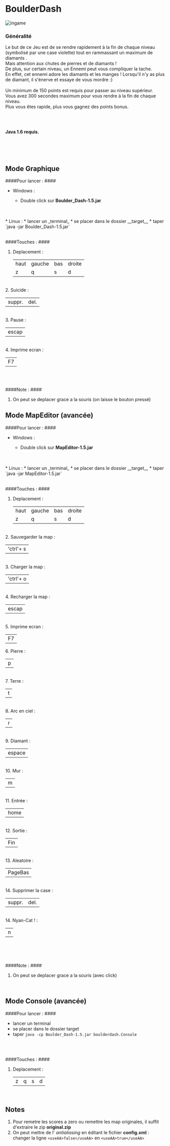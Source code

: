 BoulderDash
==============
![ingame](https://lh4.googleusercontent.com/-aKxI3QxAFYQ/Um6p3LbgCgI/AAAAAAAAANA/awYaguZLWO4/s540-no/BoulderDash2.png)


### Généralité ###
Le but de ce Jeu est de se rendre rapidement à la fin de chaque niveau (symbolisé par une case violette) tout en rammassant un maximum de diamants .<br/>
Mais attention aux chutes de pierres et de diamants !<br/>
De plus, sur certain niveau, un Ennemi peut vous compliquer la tache.<br/>
En effet, cet ennemi adore les diamants et les manges ! Lorsqu'il n'y as plus de diamant, il s'énerve et essaye de vous mordre :)<br/>
<br/>
Un minimum de 150 points est requis pour passer au niveau supérieur.
<br/>
Vous avez 300 secondes maximum pour vous rendre à la fin de chaque niveau. <br/>
Plus vous êtes rapide, plus vous gagnez des points bonus.<br/>

<br/>
<br/>

**Java 1.6 requis.**


<br/>
<br/>
<br/>

Mode Graphique 
--------------
####Pour lancer : ####

  * Windows :

    * Double click sur __Boulder_Dash-1.5.jar__
  <br/>
  <br/>
  * Linux :
    * lancer un _terminal_
    * se placer dans le dossier __target__
    * taper `java -jar Boulder_Dash-1.5.jar`
    
<br/>
<br/>

####Touches : ####
1. Deplacement : <br/> 
    <table><tr><td>haut</td> <td>gauche</td> <td>bas</td> <td>droite</td> </tr><tr><td>z</td> <td>q</td> <td>s</td> <td>d</td> </tr></table>
  <br/>
2. Suicide :
    <table><tr><td>suppr.</td> <td>del.</td></tr></table>
    <br/>
3. Pause :
    <table><tr><td>escap</td></tr></table>
    <br/>
4. Imprime ecran :
    <table><tr><td>F7</td></tr></table>

<br/>
<br/>

####Note : ####
1. On peut se deplacer grace a la souris (on laisse le bouton pressé)


Mode MapEditor (avancée)
--------------
####Pour lancer : ####

  * Windows :

    * Double click sur __MapEditor-1.5.jar__
  <br/>
  <br/>
  * Linux :
    * lancer un _terminal_
    * se placer dans le dossier __target__
    * taper `java -jar MapEditor-1.5.jar`
    
<br/>
<br/>

####Touches : ####
1. Deplacement : <br/> 
    <table><tr><td>haut</td> <td>gauche</td> <td>bas</td> <td>droite</td> </tr><tr><td>z</td> <td>q</td> <td>s</td> <td>d</td> </tr></table>
  <br/>
2. Sauvegarder la map :
    <table><tr><td>'ctrl'+ s</td></tr></table>
    <br/>
3. Charger la map :
    <table><tr><td>'ctrl'+ o</td></tr></table>
    <br/>
4. Recharger la map :
    <table><tr><td>escap</td></tr></table>
    <br/>
5. Imprime ecran :
    <table><tr><td>F7</td></tr></table>
6. Pierre :
    <table><tr><td>p</td></tr></table>
    <br/>
7. Terre :
    <table><tr><td>t</td></tr></table>
    <br/>
8. Arc en ciel :
    <table><tr><td>r</td></tr></table>
    <br/>
9. Diamant :
    <table><tr><td>espace</td></tr></table>
    <br/>
10. Mur :
    <table><tr><td>m</td></tr></table>
    <br/>
11. Entrée :
    <table><tr><td>home</td></tr></table>
    <br/>
12. Sortie :
    <table><tr><td>Fin</td></tr></table>
    <br/>
13. Aleatoire :
    <table><tr><td>PageBas</td></tr></table>
    <br/>
14. Supprimer la case :
    <table><tr><td>suppr.</td> <td>del.</td></tr></table>
    <br/>
14. Nyan-Cat ! :
    <table><tr><td>n</td></tr></table>
    <br/>

<br/>
<br/>

####Note : ####
1. On peut se deplacer grace a la souris (avec click)
<br/>

Mode Console (avancée)
--------------
####Pour lancer : ####
* lancer un terminal  
* se placer dans le dossier target
* taper `java -cp Boulder_Dash-1.5.jar boulderdash.Console`

<br/>
<br/>

####Touches : ####
1. Deplacement : <br/> 
    <table><tr><td>z</td> <td>q</td> <td>s</td> <td>d</td> </tr></table>

  <br/>




Notes
--------------
1. Pour remetre les scores a zero ou remettre les map originales, il suffit d'extraire le zip __original.zip__ 
2. On peut mettre de l' _antialiasing_ en éditant le fichier __config.xml__ : changer la ligne `<useAA>false</useAA>` en `<useAA>true</useAA>`
